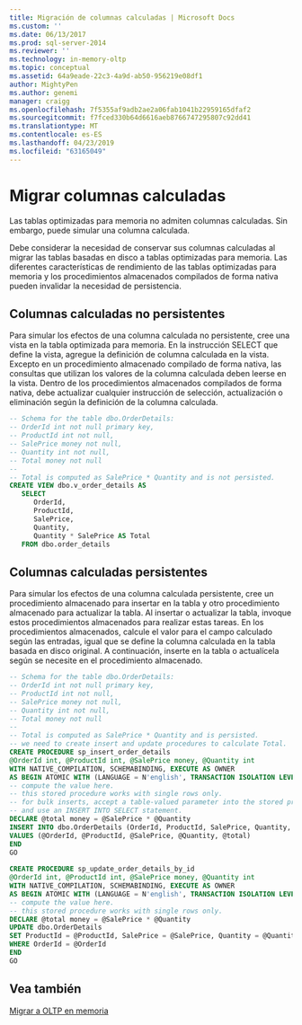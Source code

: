 ```yaml
---
title: Migración de columnas calculadas | Microsoft Docs
ms.custom: ''
ms.date: 06/13/2017
ms.prod: sql-server-2014
ms.reviewer: ''
ms.technology: in-memory-oltp
ms.topic: conceptual
ms.assetid: 64a9eade-22c3-4a9d-ab50-956219e08df1
author: MightyPen
ms.author: genemi
manager: craigg
ms.openlocfilehash: 7f5355af9adb2ae2a06fab1041b22959165dfaf2
ms.sourcegitcommit: f7fced330b64d6616aeb8766747295807c92dd41
ms.translationtype: MT
ms.contentlocale: es-ES
ms.lasthandoff: 04/23/2019
ms.locfileid: "63165049"
---
```

# <a name="migrating-computed-columns"></a>Migrar columnas calculadas
  Las tablas optimizadas para memoria no admiten columnas calculadas. Sin embargo, puede simular una columna calculada.  
  
 Debe considerar la necesidad de conservar sus columnas calculadas al migrar las tablas basadas en disco a tablas optimizadas para memoria. Las diferentes características de rendimiento de las tablas optimizadas para memoria y los procedimientos almacenados compilados de forma nativa pueden invalidar la necesidad de persistencia.  
  
## <a name="non-persisted-computed-columns"></a>Columnas calculadas no persistentes  
 Para simular los efectos de una columna calculada no persistente, cree una vista en la tabla optimizada para memoria. En la instrucción SELECT que define la vista, agregue la definición de columna calculada en la vista. Excepto en un procedimiento almacenado compilado de forma nativa, las consultas que utilizan los valores de la columna calculada deben leerse en la vista. Dentro de los procedimientos almacenados compilados de forma nativa, debe actualizar cualquier instrucción de selección, actualización o eliminación según la definición de la columna calculada.  
  
```sql  
-- Schema for the table dbo.OrderDetails:  
-- OrderId int not null primary key,  
-- ProductId int not null,  
-- SalePrice money not null,  
-- Quantity int not null,  
-- Total money not null  
--  
-- Total is computed as SalePrice * Quantity and is not persisted.  
CREATE VIEW dbo.v_order_details AS  
   SELECT  
      OrderId,  
      ProductId,  
      SalePrice,  
      Quantity,  
      Quantity * SalePrice AS Total  
   FROM dbo.order_details  
```  
  
## <a name="persisted-computed-columns"></a>Columnas calculadas persistentes  
 Para simular los efectos de una columna calculada persistente, cree un procedimiento almacenado para insertar en la tabla y otro procedimiento almacenado para actualizar la tabla. Al insertar o actualizar la tabla, invoque estos procedimientos almacenados para realizar estas tareas. En los procedimientos almacenados, calcule el valor para el campo calculado según las entradas, igual que se define la columna calculada en la tabla basada en disco original. A continuación, inserte en la tabla o actualícela según se necesite en el procedimiento almacenado.  
  
```sql  
-- Schema for the table dbo.OrderDetails:  
-- OrderId int not null primary key,  
-- ProductId int not null,  
-- SalePrice money not null,  
-- Quantity int not null,  
-- Total money not null  
--  
-- Total is computed as SalePrice * Quantity and is persisted.  
-- we need to create insert and update procedures to calculate Total.  
CREATE PROCEDURE sp_insert_order_details   
@OrderId int, @ProductId int, @SalePrice money, @Quantity int  
WITH NATIVE_COMPILATION, SCHEMABINDING, EXECUTE AS OWNER  
AS BEGIN ATOMIC WITH (LANGUAGE = N'english', TRANSACTION ISOLATION LEVEL = SNAPSHOT)  
-- compute the value here.   
-- this stored procedure works with single rows only.  
-- for bulk inserts, accept a table-valued parameter into the stored procedure  
-- and use an INSERT INTO SELECT statement.  
DECLARE @total money = @SalePrice * @Quantity  
INSERT INTO dbo.OrderDetails (OrderId, ProductId, SalePrice, Quantity, Total)  
VALUES (@OrderId, @ProductId, @SalePrice, @Quantity, @total)  
END  
GO  
  
CREATE PROCEDURE sp_update_order_details_by_id  
@OrderId int, @ProductId int, @SalePrice money, @Quantity int  
WITH NATIVE_COMPILATION, SCHEMABINDING, EXECUTE AS OWNER  
AS BEGIN ATOMIC WITH (LANGUAGE = N'english', TRANSACTION ISOLATION LEVEL = SNAPSHOT)  
-- compute the value here.   
-- this stored procedure works with single rows only.  
DECLARE @total money = @SalePrice * @Quantity  
UPDATE dbo.OrderDetails   
SET ProductId = @ProductId, SalePrice = @SalePrice, Quantity = @Quantity, Total = @total  
WHERE OrderId = @OrderId  
END  
GO  
```  
  
## <a name="see-also"></a>Vea también  
 [Migrar a OLTP en memoria](migrating-to-in-memory-oltp.md)  
  
  
